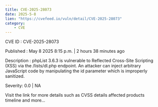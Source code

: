 ```yaml
---
title: CVE-2025-28073
date: 2025-5-8
lien: "https://cvefeed.io/vuln/detail/CVE-2025-28073"
category:
    - CVE
---
```


CVE ID : CVE-2025-28073

Published :  May 8
2025
8:15 p.m. | 2 hours
38 minutes ago

Description : phpList 3.6.3 is vulnerable to Reflected Cross-Site Scripting (XSS) via the /lists/dl.php endpoint. An attacker can inject arbitrary JavaScript code by manipulating the id parameter
which is improperly sanitized.

Severity: 0.0 | NA

Visit the link for more details
such as CVSS details
affected products
timeline
and more...
